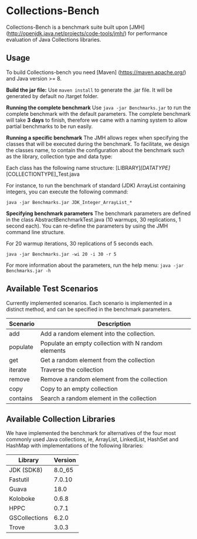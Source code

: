 # Collections-Bench

Collections-Bench is a benchmark suite built upon [JMH] (http://openjdk.java.net/projects/code-tools/jmh/) for performance evaluation of Java Collections libraries.

## Usage

To build Collections-bench you need [Maven] (https://maven.apache.org/) and Java version >= 8.

**Build the jar file:** Use `maven install` to generate the .jar file. It will be generated by default no /target folder.

**Running the complete benchmark** Use `java -jar Benchmarks.jar` to run the complete benchmark with the default parameters. The complete benchmark will take **3 days** to finish, therefore we came with a naming system to allow partial benchmarks to be run easily.

**Running a specific benchmark** The JMH allows regex when specifying the classes that will be executed during the benchmark. To facilitate, we design the classes name, to contain the configuration about the benchmark such as the library, collection type and data type:

Each class has the following name structure: [LIBRARY]_[DATATYPE]_[COLLECTIONTYPE]_Test.java

For instance, to run the benchmark of standard (JDK) ArrayList containing integers, you can execute the following command:

```
java -jar Benchmarks.jar JDK_Integer_ArrayList_*
```

**Specifying benchmark parameters** The benchmark parameters are defined in the class AbstractBenchmarkTest.java (10 warmups, 30 replications, 1 second each). You can re-define the parameters by using the JMH command line structure. 

For 20 warmup iterations, 30 replications of 5 seconds each.
```
java -jar Benchmarks.jar -wi 20 -i 30 -r 5
```

For more information about the parameters, run the help menu: `java -jar Benchmarks.jar -h`


## Available Test Scenarios

Currently implemented scenarios. Each scenario is implemented in a distinct method, and can be specified in the benchmark parameters. 

| Scenario	| Description											|
| --------- | -----------------------------------------				|
| add		| Add a random element into the collection. 			|
| populate	| Populate an empty collection with N random elements 	|
| get		| Get a random element from the collection 				|
| iterate	| Traverse the collection								| 
| remove	| Remove a random element from the collection 			|
| copy		| Copy to an empty collection							|  
| contains	| Search a random element in the collection 			|

## Available Collection Libraries
 
We have implemented the benchmark for alternatives of the four most commonly used Java collections, ie, ArrayList, LinkedList, HashSet and HashMap with implementations of the following libraries:  
 
| Library	| Version	|
| --------- | --------- |
| JDK (SDK8)| 8.0_65	|
| Fastutil	| 7.0.10	|
| Guava 	| 18.0		|
| Koloboke	| 0.6.8		|
| HPPC		| 0.7.1		|
| GSCollections	| 6.2.0	|
| Trove		| 3.0.3		|
 	

 
